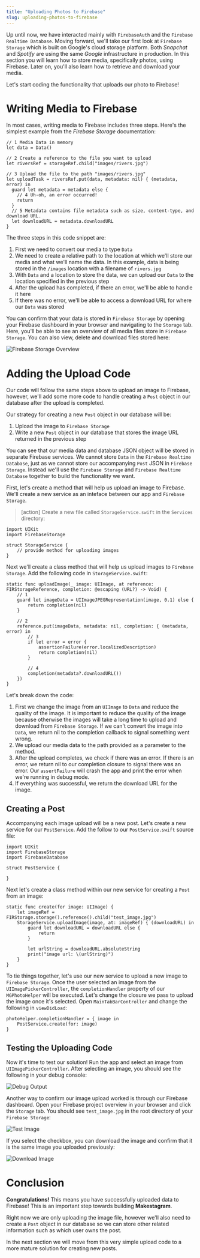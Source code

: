 ```yaml
---
title: "Uploading Photos to Firebase"
slug: uploading-photos-to-firebase
---
```


Up until now, we have interacted mainly with `FirebaseAuth` and the `Firebase Realtime Database`. Moving forward, we'll take our first look at `Firebase Storage` which is built on Google's cloud storage platform. Both _Snapchat_ and _Spotify_ are using the same _Google_ infrastructure in production. In this section you will learn how to store media, specifically photos, using Firebase. Later on, you'll also learn how to retrieve and download your media.

Let's start coding the functionality that uploads our photo to Firebase!

# Writing Media to Firebase

In most cases, writing media to Firebase includes three steps. Here's the simplest example from the _Firebase Storage_ documentation:

```
// 1 Media Data in memory
let data = Data()

// 2 Create a reference to the file you want to upload
let riversRef = storageRef.child("images/rivers.jpg")

// 3 Upload the file to the path "images/rivers.jpg"
let uploadTask = riversRef.put(data, metadata: nil) { (metadata, error) in
  guard let metadata = metadata else {
    // 4 Uh-oh, an error occurred!
    return
  }
  // 5 Metadata contains file metadata such as size, content-type, and download URL.
  let downloadURL = metadata.downloadURL
}
```

The three steps in this code snippet are:

1. First we need to convert our media to type `Data`
1. We need to create a relative path to the location at which we'll store our media and what we'll name the data. In this example, data is being stored in the `/images` location with a filename of `rivers.jpg`
1. With `Data` and a location to store the data, we can upload our `Data` to the location specified in the previous step
1. After the upload has completed, if there an error, we'll be able to handle it here
1. If there was no error, we'll be able to access a download URL for where our `Data` was stored

You can confirm that your data is stored in `Firebase Storage` by opening your Firebase dashboard in your browser and navigating to the `Storage` tab. Here, you'll be able to see an overview of all media files store in `Firebase Storage`. You can also view, delete and download files stored here:

![Firebase Storage Overview](assets/firebase_storage.png)

# Adding the Upload Code

Our code will follow the same steps above to upload an image to Firebase, however, we'll add some more code to handle creating a `Post` object in our database after the upload is completed.

Our strategy for creating a new `Post` object in our database will be:

1. Upload the image to `Firebase Storage`
1. Write a new `Post` object in our database that stores the image URL returned in the previous step

You can see that our media data and database JSON object will be stored in separate Firebase services. We cannot store `Data` in the `Firebase Realtime Database`, just as we cannot store our accompanying `Post` JSON in `Firebase Storage`. Instead we'll use the `Firebase Storage` and `Firebase Realtime Database` together to build the functionality we want.

First, let's create a method that will help us upload an image to Firebase. We'll create a new service as an inteface between our app and `Firebase Storage`.

> [action]
Create a new file called `StorageService.swift` in the `Services` directory:

```
import UIKit
import FirebaseStorage

struct StorageService {
    // provide method for uploading images
}
```

Next we'll create a class method that will help us upload images to `Firebase Storage`. Add the following code in `StorageService.swift`:

```
static func uploadImage(_ image: UIImage, at reference: FIRStorageReference, completion: @escaping (URL?) -> Void) {
    // 1
    guard let imageData = UIImageJPEGRepresentation(image, 0.1) else {
        return completion(nil)
    }

    // 2
    reference.put(imageData, metadata: nil, completion: { (metadata, error) in
        // 3
        if let error = error {
            assertionFailure(error.localizedDescription)
            return completion(nil)
        }

        // 4
        completion(metadata?.downloadURL())
    })
}
```

Let's break down the code:

1. First we change the image from an `UIImage` to `Data` and reduce the quality of the image. It is important to reduce the quality of the image because otherwise the images will take a long time to upload and download from `Firebase Storage`. If we can't convert the image into `Data`, we return nil to the completion callback to signal something went wrong.
1. We upload our media data to the path provided as a parameter to the method.
1. After the upload completes, we check if there was an error. If there is an error, we return nil to our completion closure to signal there was an error. Our `assertFailure` will crash the app and print the error when we're running in debug mode.
1. If everything was successful, we return the download URL for the image.

## Creating a Post

Accompanying each image upload will be a new post. Let's create a new service for our `PostService`. Add the follow to our `PostService.swift` source file:

```
import UIKit
import FirebaseStorage
import FirebaseDatabase

struct PostService {

}
```

Next let's create a class method within our new service for creating a `Post` from an image:

```
static func create(for image: UIImage) {
    let imageRef = FIRStorage.storage().reference().child("test_image.jpg")
    StorageService.uploadImage(image, at: imageRef) { (downloadURL) in
        guard let downloadURL = downloadURL else {
            return
        }

        let urlString = downloadURL.absoluteString
        print("image url: \(urlString)")
    }
}
```

To tie things together, let's use our new service to upload a new image to `Firebase Storage`. Once the user selected an image from the `UIImagePickerController`, the `completionHandler` property of our `MGPhotoHelper` will be executed. Let's change the closure we pass to upload the image once it's selected. Open `MainTabBarController` and change the following in `viewDidLoad`:

```
photoHelper.completionHandler = { image in
    PostService.create(for: image)
}
```

## Testing the Uploading Code

Now it's time to test our solution! Run the app and select an image from `UIImagePickerController`. After selecting an image, you should see the following in your debug console:

![Debug Output](assets/debug_output.png)

Another way to confirm our image upload worked is through our Firebase dashboard. Open your Firebase project overview in your browser and click the `Storage` tab. You should see `test_image.jpg` in the root directory of your `Firebase Storage`:

![Test Image](assets/stored_test_image.png)

If you select the checkbox, you can download the image and confirm that it is the same image you uploaded previously:

![Download Image](assets/download_image.png)

# Conclusion

**Congratulations!** This means you have successfully uploaded data to Firebase! This is an important step towards building **Makestagram**.

Right now we are only uploading the image file, however we'll also need to create a `Post` object in our database so we can store other related information such as which user owns the post.

In the next section we will move from this very simple upload code to a more mature solution for creating new posts.
